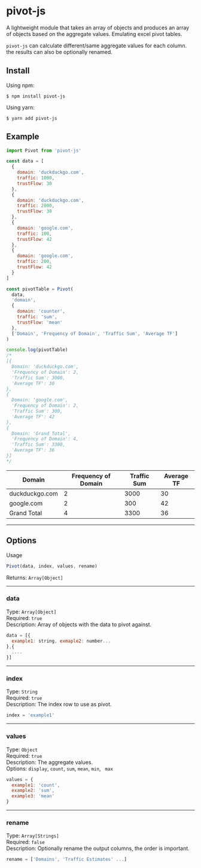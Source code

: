 # pivot-js

A lightweight module that takes an array of objects and produces an array of objects based on the aggregate values. Emulating excel pivot tables.

`pivot-js` can calculate different/same aggregate values for each column. the results can also be optionally renamed.

## Install

Using npm:

```console
$ npm install pivot-js
```

Using yarn:

```console
$ yarn add pivot-js
```

## Example

```js
import Pivot from 'pivot-js'

const data = [
  {
    domain: 'duckduckgo.com',
    traffic: 1000,
    trustFlow: 30
  },
  {
    domain: 'duckduckgo.com',
    traffic: 2000,
    trustFlow: 30
  },
  {
    domain: 'google.com',
    traffic: 100,
    trustFlow: 42
  },
  {
    domain: 'google.com',
    traffic: 200,
    trustFlow: 42
  }
]

const pivotTable = Pivot(
  data,
  'domain',
  {
    domain: 'counter',
    traffic: 'sum',
    trustFlow: 'mean'
  },
  ['Domain', 'Frequency of Domain', 'Traffic Sum', 'Average TF']
)

console.log(pivotTable)
/*
[{
  Domain: 'duckduckgo.com',
  'Frequency of Domain': 2,
  'Traffic Sum': 3000,
  'Average TF': 30
},
{
  Domain: 'google.com',
  'Frequency of Domain': 2,
  'Traffic Sum': 300,
  'Average TF': 42
},
{
  Domain: 'Grand Total',
  'Frequency of Domain': 4,
  'Traffic Sum': 3300,
  'Average TF': 36
}]
*/
```

| Domain         | Frequency of Domain | Traffic Sum | Average TF |
| -------------- | ------------------- | ----------- | ---------- |
| duckduckgo.com | 2                   | 3000        | 30         |
| google.com     | 2                   | 300         | 42         |
| Grand Total    | 4                   | 3300        | 36         |

---

## Options

Usage

```js
Pivot(data, index, values, rename)
```

Returns: `Array[Object]`

---

### data

Type: `Array[Object]`<br />
Required: `true`<br />
Description: Array of objects with the data to pivot against.

```js
data = [{
  example1: string, exmaple2: number...
},{
  ....
}]
```

---

### index

Type: `String`<br />
Required: `true`<br />
Description: The index row to use as pivot.

```js
index = 'example1'
```

---

### values

Type: `Object`<br />
Required: `true`<br />
Description: The aggregate values.<br />
Options: `display`, `count`, `sum`, `mean`, `min`, ` max`<br />

```js
values = {
  example1: 'count',
  example2: 'sum',
  example3: 'mean'
}
```

---

### rename

Type: `Array[Strings]`<br />
Required: `false`<br />
Description: Optionally rename the output columns, the order is important.

```js
rename = ['Domains', 'Traffic Estimates' ...]
```
